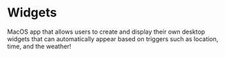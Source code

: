# Widgets

MacOS app that allows users to create and display their own desktop widgets that can automatically appear 
based on triggers such as location, time, and the weather!
